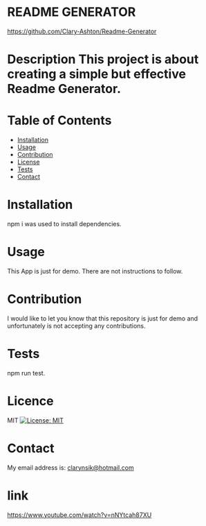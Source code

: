 # README GENERATOR

  
https://github.com/Clary-Ashton/Readme-Generator

 
# Description This project is about creating a simple but effective Readme Generator.


# Table of Contents
* [Installation](#Installation)
* [Usage](#usage)
* [Contribution](#Contribution)
* [License](#license)
* [Tests](#tests)
* [Contact](#contact)
 
 # Installation
   npm i was used to install dependencies.
 # Usage
   This App is just for demo. There are not instructions to follow.
 # Contribution
  I would like to let you know that this repository is just for demo and unfortunately is not accepting any contributions. 
   # Tests
   npm run test.
   # Licence
MIT [![License: MIT](https://img.shields.io/github/badge/license-MIT-yellow.svg)](https://opensource.org/licenses/MIT)
# Contact
   My email address is: clarynsik@hotmail.com
   # link
   https://www.youtube.com/watch?v=nNYtcah87XU


  
